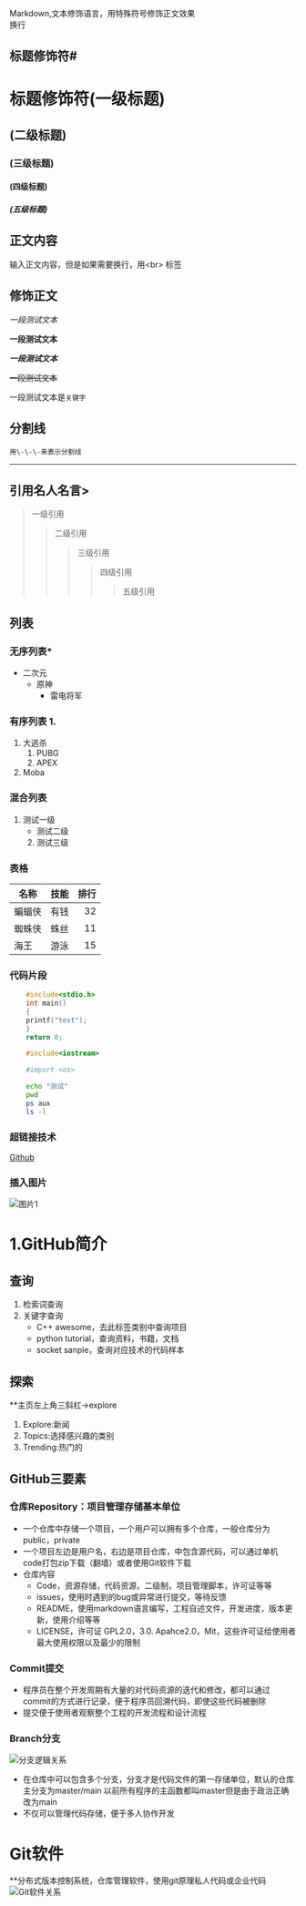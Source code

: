 Markdown,文本修饰语言，用特殊符号修饰正文效果<br>换行

## 标题修饰符\#

# 标题修饰符(一级标题)
## (二级标题)
### (三级标题)
#### (四级标题)
##### (五级标题)

## 正文内容
  输入正文内容，但是如果需要换行，用\<br\> 标签

## 修饰正文
  *一段测试文本*

  **一段测试文本**

  ***一段测试文本***

  ~~一段测试文本~~

  一段测试文本是`关键字`

## 分割线
	用\-\-\-来表示分割线
---
## 引用名人名言\>
> 一级引用
>> 二级引用
>>> 三级引用
>>>> 四级引用
>>>>> 五级引用
## 列表 
### 无序列表\*
* 二次元
  * 原神
    * 雷电将军
### 有序列表 1.
1. 大逃杀
   1. PUBG
   2. APEX
2. Moba
### 混合列表
1. 测试一级
   * 测试二级
   2. 测试三级

### 表格
名称|技能|排行
--|:--:|--:|
蝙蝠侠|有钱|32
蜘蛛侠|蛛丝|11
海王|游泳|15

### 代码片段
```c
	#include<stdio.h>
	int main()
	{
	printf("test");
	}
	return 0;
```
```cpp
	#include<iostream>
```
```python
	#import <os>
```
```bash
	echo "测试"
	pwd
	ps aux
	ls -l
```
### 超链接技术
[Github](https://github.com "github")
### 插入图片
![图片1](https://picture.gptkong.com/20240607/1947e2b0a813504a7da0286c7259d3fe88.jpg "悬停")

# 1.GitHub简介
## 查询
1. 检索词查询
2. 关键字查询
   * C++ awesome，去此标签类别中查询项目
   * python tutorial，查询资料，书籍，文档
   * socket sanple，查询对应技术的代码样本
## 探索
   **主页左上角三斜杠->explore</br>
   1. Explore:新闻
   2. Topics:选择感兴趣的类别
   3. Trending:热门的
## GitHub三要素
### 仓库Repository：项目管理存储基本单位
   * 一个仓库中存储一个项目，一个用户可以拥有多个仓库，一般仓库分为public，private
   * 一个项目左边是用户名，右边是项目仓库，中包含源代码，可以通过单机code打包zip下载（翻墙）或者使用Git软件下载
   * 仓库内容
     * Code，资源存储，代码资源，二级制，项目管理脚本，许可证等等
     * issues，使用时遇到的bug或异常进行提交，等待反馈
     * README，使用markdown语言编写，工程自述文件，开发进度，版本更新，使用介绍等等
     * LICENSE，许可证 GPL2.0，3.0. Apahce2.0，Mit，这些许可证给使用者最大使用权限以及最少的限制
### Commit提交
   * 程序员在整个开发周期有大量的对代码资源的迭代和修改，都可以通过commit的方式进行记录，便于程序员回溯代码，即使这些代码被删除
   * 提交便于使用者观察整个工程的开发流程和设计流程
### Branch分支
![分支逻辑关系](https://picture.gptkong.com/20240607/20071a00f0a1204886802aa1d0f4b5d593.jpg "Branch")
   * 在仓库中可以包含多个分支，分支才是代码文件的第一存储单位，默认的仓库主分支为master/main 以前所有程序的主函数都叫master但是由于政治正确改为main
   * 不仅可以管理代码存储，便于多人协作开发
# Git软件
**分布式版本控制系统，仓库管理软件，使用git原理私人代码或企业代码
![Git软件关系](https://picture.gptkong.com/20240607/2009f816eaf7d24a55aebf2934efa86ee9.jpg "Git")

